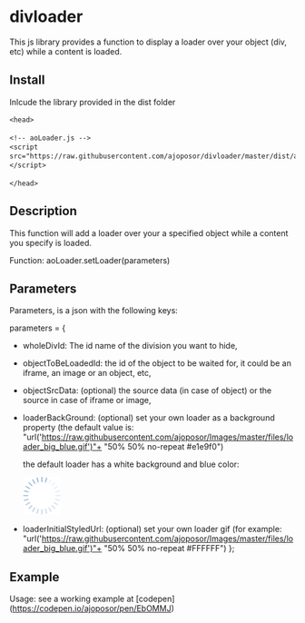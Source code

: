 # divloader
This js library provides a function to display a loader over your object (div, etc) while a content is loaded.
## Install
Inlcude the library provided in the dist folder
```
<head>
	
<!-- aoLoader.js -->   
<script src="https://raw.githubusercontent.com/ajoposor/divloader/master/dist/aoLoader.js"></script>

</head>
```
## Description
This function will add a loader over your a specified object while a content you specify is loaded.

Function: aoLoader.setLoader(parameters) 

## Parameters
Parameters, is a json with the following keys:

parameters = {
* wholeDivId: The id name of the division you want to hide,
* objectToBeLoadedId: the id of the object to be waited for, it could be an iframe, an image or an object, etc,
* objectSrcData: (optional) the source data (in case of object) or the source in case of iframe or image,

* loaderBackGround: (optional) set your own loader as a background property (the default value is: 
  "url('https://raw.githubusercontent.com/ajoposor/Images/master/files/loader_big_blue.gif')"+ "50% 50% no-repeat #e1e9f0")
 
   the default loader has a white background and blue color:

  <kbd>
  <img src="https://raw.githubusercontent.com/ajoposor/Images/master/files/loader_big_blue.gif">
  </kbd>


* loaderInitialStyledUrl: (optional) set your own loader gif (for example: 					"url('https://raw.githubusercontent.com/ajoposor/Images/master/files/loader_big_blue.gif')"+
					"50% 50% no-repeat #FFFFFF")
 };

## Example

Usage: see a working example at [codepen] (https://codepen.io/ajoposor/pen/EbOMMJ)
